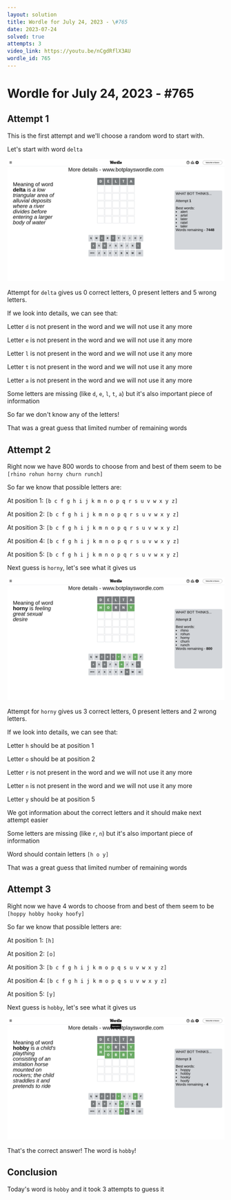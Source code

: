 ```yaml
---
layout: solution
title: Wordle for July 24, 2023 - \#765
date: 2023-07-24
solved: true
attempts: 3
video_link: https://youtu.be/nCgdRflX3AU
wordle_id: 765
---
```


# Wordle for July 24, 2023 - \#765

## Attempt 1

This is the first attempt and we'll choose a random word to start with.

Let's start with word `delta`

![Attempt 1](2023-07-24/attempt-1.png)

Attempt for `delta` gives us 0 correct letters, 0 present letters and 5 wrong letters.

If we look into details, we can see that:

Letter `d` is not present in the word and we will not use it any more

Letter `e` is not present in the word and we will not use it any more

Letter `l` is not present in the word and we will not use it any more

Letter `t` is not present in the word and we will not use it any more

Letter `a` is not present in the word and we will not use it any more

Some letters are missing (like `d`, `e`, `l`, `t`, `a`) but it's also important piece of information

So far we don't know any of the letters!

That was a great guess that limited number of remaining words



## Attempt 2

Right now we have 800 words to choose from and best of them seem to be `[rhino rohun horny churn runch]`

So far we know that possible letters are:

At position 1: `[b c f g h i j k m n o p q r s u v w x y z]`

At position 2: `[b c f g h i j k m n o p q r s u v w x y z]`

At position 3: `[b c f g h i j k m n o p q r s u v w x y z]`

At position 4: `[b c f g h i j k m n o p q r s u v w x y z]`

At position 5: `[b c f g h i j k m n o p q r s u v w x y z]`

Next guess is `horny`, let's see what it gives us

![Attempt 2](2023-07-24/attempt-2.png)

Attempt for `horny` gives us 3 correct letters, 0 present letters and 2 wrong letters.

If we look into details, we can see that:

Letter `h` should be at position 1

Letter `o` should be at position 2

Letter `r` is not present in the word and we will not use it any more

Letter `n` is not present in the word and we will not use it any more

Letter `y` should be at position 5

We got information about the correct letters and it should make next attempt easier

Some letters are missing (like `r`, `n`) but it's also important piece of information

Word should contain letters `[h o y]`

That was a great guess that limited number of remaining words



## Attempt 3

Right now we have 4 words to choose from and best of them seem to be `[hoppy hobby hooky hoofy]`

So far we know that possible letters are:

At position 1: `[h]`

At position 2: `[o]`

At position 3: `[b c f g h i j k m o p q s u v w x y z]`

At position 4: `[b c f g h i j k m o p q s u v w x y z]`

At position 5: `[y]`

Next guess is `hobby`, let's see what it gives us

![Attempt 3](2023-07-24/attempt-3.png)

That's the correct answer! The word is `hobby`!

## Conclusion

Today's word is `hobby` and it took 3 attempts to guess it

